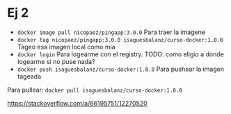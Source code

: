 # Ej 2

- `docker image pull nicopaez/pingapp:3.0.0` Para traer la imagene
- `docker tag nicopaez/pingapp:3.0.0 isaguesbalanz/curso-docker:1.0.0` Tageo esa imagen local como mia
- `docker login` Para logearme con el registry. TODO: como eligio a donde logearme si no puse nada?
- `docker push isaguesbalanz/curso-docker:1.0.0` Para pushear la imagen tageada

Para pullear: `docker pull isaguesbalanz/curso-docker:1.0.0`

https://stackoverflow.com/a/66195751/12270520

